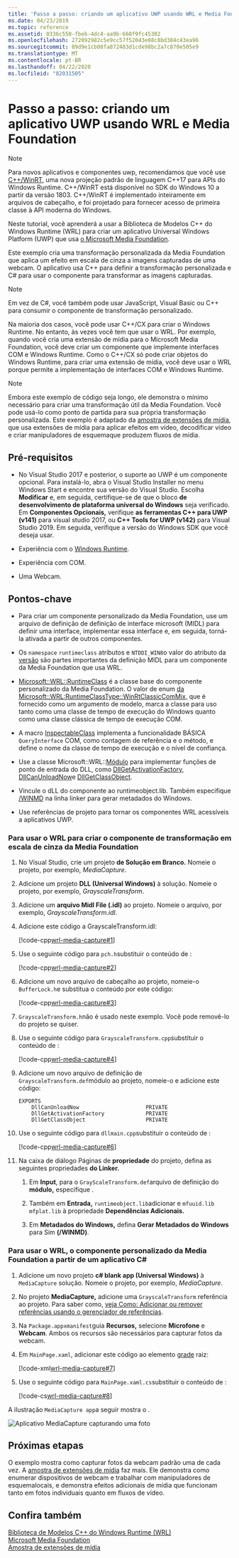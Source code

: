 ```yaml
---
title: 'Passo a passo: criando um aplicativo UWP usando WRL e Media Foundation'
ms.date: 04/23/2019
ms.topic: reference
ms.assetid: 0336c550-fbeb-4dc4-aa9b-660f9fc45382
ms.openlocfilehash: 272092982c5e9cc57f52043e08c8bd384c43ea96
ms.sourcegitcommit: 89d9e1cb08fa872483d1cde98bc2a7c870e505e9
ms.translationtype: MT
ms.contentlocale: pt-BR
ms.lasthandoff: 04/22/2020
ms.locfileid: "82031505"
---
```

# <a name="walkthrough-creating-a-uwp-app-using-wrl-and-media-foundation"></a>Passo a passo: criando um aplicativo UWP usando WRL e Media Foundation

> [!NOTE]
> Para novos aplicativos e componentes uwp, recomendamos que você use [C++/WinRT](/windows/uwp/cpp-and-winrt-apis/), uma nova projeção padrão de linguagem C++17 para APIs do Windows Runtime. C++/WinRT está disponível no SDK do Windows 10 a partir da versão 1803. C++/WinRT é implementado inteiramente em arquivos de cabeçalho, e foi projetado para fornecer acesso de primeira classe à API moderna do Windows.

Neste tutorial, você aprenderá a usar a Biblioteca de Modelos C++ do Windows Runtime (WRL) para criar um aplicativo Universal Windows Platform (UWP) que usa [o Microsoft Media Foundation](/windows/win32/medfound/microsoft-media-foundation-sdk).

Este exemplo cria uma transformação personalizada da Media Foundation que aplica um efeito em escala de cinza a imagens capturadas de uma webcam. O aplicativo usa C++ para definir a transformação personalizada e C# para usar o componente para transformar as imagens capturadas.

> [!NOTE]
> Em vez de C#, você também pode usar JavaScript, Visual Basic ou C++ para consumir o componente de transformação personalizado.

Na maioria dos casos, você pode usar C++/CX para criar o Windows Runtime. No entanto, às vezes você tem que usar o WRL. Por exemplo, quando você cria uma extensão de mídia para o Microsoft Media Foundation, você deve criar um componente que implemente interfaces COM e Windows Runtime. Como o C++/CX só pode criar objetos do Windows Runtime, para criar uma extensão de mídia, você deve usar o WRL porque permite a implementação de interfaces COM e Windows Runtime.

> [!NOTE]
> Embora este exemplo de código seja longo, ele demonstra o mínimo necessário para criar uma transformação útil da Media Foundation. Você pode usá-lo como ponto de partida para sua própria transformação personalizada. Este exemplo é adaptado da [amostra de extensões de mídia](https://code.msdn.microsoft.com/windowsapps/Media-extensions-sample-7b466096), que usa extensões de mídia para aplicar efeitos em vídeo, decodificar vídeo e criar manipuladores de esquemaque produzem fluxos de mídia.

## <a name="prerequisites"></a>Pré-requisitos

- No Visual Studio 2017 e posterior, o suporte ao UWP é um componente opcional. Para instalá-lo, abra o Visual Studio Installer no menu Windows Start e encontre sua versão do Visual Studio. Escolha **Modificar** e, em seguida, certifique-se de que o bloco **de desenvolvimento de plataforma universal do Windows** seja verificado. Em **Componentes Opcionais,** verifique **as ferramentas C++ para UWP (v141)** para visual studio 2017, ou **C++ Tools for UWP (v142)** para Visual Studio 2019. Em seguida, verifique a versão do Windows SDK que você deseja usar.

- Experiência com o [Windows Runtime](/uwp/api/).

- Experiência com COM.

- Uma Webcam.

## <a name="key-points"></a>Pontos-chave

- Para criar um componente personalizado da Media Foundation, use um arquivo de definição de definição de interface microsoft (MIDL) para definir uma interface, implementar essa interface e, em seguida, torná-la ativada a partir de outros componentes.

- Os `namespace` `runtimeclass` atributos e `NTDDI_WIN8`o valor do atributo da [versão](/windows/win32/Midl/version) são partes importantes da definição MIDL para um componente da Media Foundation que usa WRL.

- [Microsoft::WRL::RuntimeClass](runtimeclass-class.md) é a classe base do componente personalizado da Media Foundation. O valor de enum [da Microsoft::WRL:RuntimeClassType::WinRtClassicComMix,](runtimeclasstype-enumeration.md) que é fornecido como um argumento de modelo, marca a classe para uso tanto como uma classe de tempo de execução do Windows quanto como uma classe clássica de tempo de execução COM.

- A macro [InspectableClass](inspectableclass-macro.md) implementa a funcionalidade BÁSICA `QueryInterface` COM, como contagem de referência e o método, e define o nome da classe de tempo de execução e o nível de confiança.

- Use a classe Microsoft::WRL::[Módulo](module-class.md) para implementar funções de ponto de entrada do DLL, como [DllGetActivationFactory,](/windows/win32/winrt/functions) [DllCanUnloadNow](/windows/win32/api/combaseapi/nf-combaseapi-dllcanunloadnow)e [DllGetClassObject](/windows/win32/api/combaseapi/nf-combaseapi-dllgetclassobject).

- Vincule o dLL do componente ao runtimeobject.lib. Também especifique [/WINMD](../../cppcx/compiler-and-linker-options-c-cx.md) na linha linker para gerar metadados do Windows.

- Use referências de projeto para tornar os componentes WRL acessíveis a aplicativos UWP.

### <a name="to-use-the-wrl-to-create-the-media-foundation-grayscale-transform-component"></a>Para usar o WRL para criar o componente de transformação em escala de cinza da Media Foundation

1. No Visual Studio, crie um projeto **de Solução em Branco.** Nomeie o projeto, por exemplo, *MediaCapture*.

1. Adicione um projeto **DLL (Universal Windows)** à solução. Nomeie o projeto, por exemplo, *GrayscaleTransform*.

1. Adicione um **arquivo Midl File (.idl)** ao projeto. Nomeie o arquivo, por exemplo, *GrayscaleTransform.idl*.

1. Adicione este código a GrayscaleTransform.idl:

   [!code-cpp[wrl-media-capture#1](../codesnippet/CPP/walkthrough-creating-a-windows-store-app-using-wrl-and-media-foundation_1.idl)]

1. Use o seguinte código para `pch.h`substituir o conteúdo de :

   [!code-cpp[wrl-media-capture#2](../codesnippet/CPP/walkthrough-creating-a-windows-store-app-using-wrl-and-media-foundation_2.h)]

1. Adicione um novo arquivo de cabeçalho ao projeto, nomeie-o `BufferLock.h`e substitua o conteúdo por este código:

   [!code-cpp[wrl-media-capture#3](../codesnippet/CPP/walkthrough-creating-a-windows-store-app-using-wrl-and-media-foundation_3.h)]

1. `GrayscaleTransform.h`não é usado neste exemplo. Você pode removê-lo do projeto se quiser.

1. Use o seguinte código para `GrayscaleTransform.cpp`substituir o conteúdo de :

   [!code-cpp[wrl-media-capture#4](../codesnippet/CPP/walkthrough-creating-a-windows-store-app-using-wrl-and-media-foundation_4.cpp)]

1. Adicione um novo arquivo de definição de `GrayscaleTransform.def`módulo ao projeto, nomeie-o e adicione este código:

   ```
   EXPORTS
       DllCanUnloadNow                     PRIVATE
       DllGetActivationFactory             PRIVATE
       DllGetClassObject                   PRIVATE
   ```

1. Use o seguinte código para `dllmain.cpp`substituir o conteúdo de :

   [!code-cpp[wrl-media-capture#6](../codesnippet/CPP/walkthrough-creating-a-windows-store-app-using-wrl-and-media-foundation_6.cpp)]

1. Na caixa de diálogo Páginas de **propriedade** do projeto, defina as seguintes propriedades **do Linker.**

   1. Em **Input**, para o `GrayScaleTransform.def`arquivo de definição do **módulo,** especifique .

   1. Também em **Entrada,** `runtimeobject.lib`adicionar e `mfuuid.lib` `mfplat.lib` à propriedade **Dependências Adicionais.**

   1. Em **Metadados do Windows,** defina **Gerar Metadados do Windows** para Sim **(/WINMD)**.

### <a name="to-use-the-wrl-the-custom-media-foundation-component-from-a-c-app"></a>Para usar o WRL, o componente personalizado da Media Foundation a partir de um aplicativo C#

1. Adicione um novo projeto **c# blank app (Universal Windows)** à `MediaCapture` solução. Nomeie o projeto, por exemplo, *MediaCapture*.

1. No projeto **MediaCapture,** adicione uma `GrayscaleTransform` referência ao projeto. Para saber como, [veja Como: Adicionar ou remover referências usando o gerenciador de referências](/visualstudio/ide/how-to-add-or-remove-references-by-using-the-reference-manager).

1. Na `Package.appxmanifest`guia **Recursos,** selecione **Microfone** e **Webcam**. Ambos os recursos são necessários para capturar fotos da webcam.

1. Em `MainPage.xaml`, adicionar este código ao elemento [grade](/uwp/api/windows.ui.xaml.controls.grid) raiz:

   [!code-xml[wrl-media-capture#7](../codesnippet/Xaml/walkthrough-creating-a-windows-store-app-using-wrl-and-media-foundation_7.xaml)]

1. Use o seguinte código para `MainPage.xaml.cs`substituir o conteúdo de :

   [!code-cs[wrl-media-capture#8](../codesnippet/CSharp/walkthrough-creating-a-windows-store-app-using-wrl-and-media-foundation_8.cs)]

A ilustração `MediaCapture app`a seguir mostra o .

![Aplicativo MediaCapture capturando uma foto](../media/wrl_media_capture.png "WRL_Media_Capture")

## <a name="next-steps"></a>Próximas etapas

O exemplo mostra como capturar fotos da webcam padrão uma de cada vez. A [amostra de extensões de mídia](https://code.msdn.microsoft.com/windowsapps/Media-extensions-sample-7b466096) faz mais. Ele demonstra como enumerar dispositivos de webcam e trabalhar com manipuladores de esquemalocais, e demonstra efeitos adicionais de mídia que funcionam tanto em fotos individuais quanto em fluxos de vídeo.

## <a name="see-also"></a>Confira também

[Biblioteca de Modelos C++ do Windows Runtime  (WRL)](windows-runtime-cpp-template-library-wrl.md)<br/>
[Microsoft Media Foundation](/windows/win32/medfound/microsoft-media-foundation-sdk)<br/>
[Amostra de extensões de mídia](https://code.msdn.microsoft.com/windowsapps/Media-extensions-sample-7b466096)

